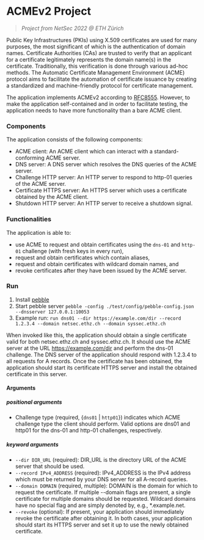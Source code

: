 # ACMEv2 Project
> *Project from NetSec 2022 @ ETH Zürich*

Public Key Infrastructures (PKIs) using X.509 certificates are used for many purposes, the most significant of which is the authentication of domain names. Certificate Authorities (CAs) are trusted to verify that an applicant for a certificate legitimately represents the domain name(s) in the certificate. Traditionally, this verification is done through various ad-hoc methods.
The Automatic Certificate Management Environment (ACME) protocol aims to facilitate the automation of certificate issuance by creating a standardized and machine-friendly protocol for certificate management. 

The application implements ACMEv2 according to [RFC8555](https://www.rfc-editor.org/rfc/rfc8555.html). 
However, to make the application self-contained and in order to facilitate testing, the application needs to have more functionality than a bare ACME client.

### Components

The application consists of the following components:

* ACME client: An ACME client which can interact with a standard-conforming ACME server.
* DNS server: A DNS server which resolves the DNS queries of the ACME server.
* Challenge HTTP server: An HTTP server to respond to http-01 queries of the ACME server.
* Certificate HTTPS server: An HTTPS server which uses a certificate obtained by the ACME client.
* Shutdown HTTP server:  An HTTP server to receive a shutdown signal.

### Functionalities

The application is able to:

* use ACME to request and obtain certificates using the `dns-01` and `http-01` challenge (with fresh keys in every run),
* request and obtain certificates which contain aliases,
* request and obtain certificates with wildcard domain names, and
* revoke certificates after they have been issued by the ACME server.

### Run 

1. Install [pebble](https://github.com/letsencrypt/pebble)
2. Start pebble server `pebble -config ./test/config/pebble-config.json --dnsserver 127.0.0.1:10053`
3. Example run: `run dns01 --dir https://example.com/dir --record 1.2.3.4 --domain netsec.ethz.ch --domain syssec.ethz.ch`

When invoked like this, the application should obtain a single certificate valid for both netsec.ethz.ch and syssec.ethz.ch. It should use the ACME server at the URL https://example.com/dir and perform the dns-01 challenge. The DNS server of the application should respond with 1.2.3.4 to all requests for A records. Once the certificate has been obtained, the application should start its certificate HTTPS server and install the obtained certificate in this server.

#### Arguments

##### positional arguments
* Challenge type (required, {`dns01` | `http01`}) indicates which ACME challenge type the client should perform. Valid options are dns01 and http01 for the dns-01 and http-01 challenges, respectively.

##### keyword arguments
* `--dir DIR_URL` (required): DIR_URL is the directory URL of the ACME server that should be used.
* `--record IPv4_ADDRESS` (required): IPv4_ADDRESS is the IPv4 address which must be returned by your DNS server for all A-record queries.
* `--domain DOMAIN` (required, multiple): DOMAIN  is the domain for  which to request the certificate. If multiple --domain flags are present, a single certificate for multiple domains should be requested. Wildcard domains have no special flag and are simply denoted by, e.g., *.example.net.
* `--revoke` (optional): If present, your application should immediately revoke the certificate after obtaining it. In both cases, your application should start its HTTPS server and set it up to use the newly obtained certificate.
